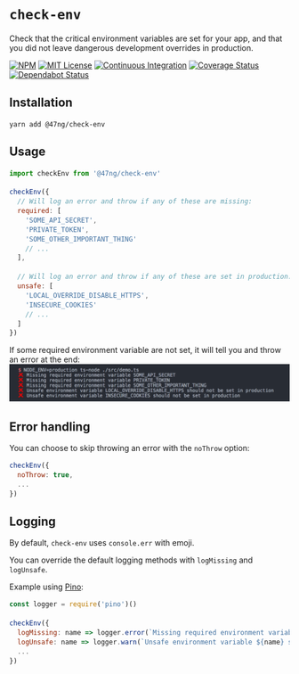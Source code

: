 # `check-env`

Check that the critical environment variables are set for your app,
and that you did not leave dangerous development overrides in production.

[![NPM](https://img.shields.io/npm/v/@47ng/check-env?color=red)](https://www.npmjs.com/package/@47ng/check-env)
[![MIT License](https://img.shields.io/github/license/47ng/check-env.svg?color=blue)](https://github.com/47ng/check-env/blob/next/LICENSE)
[![Continuous Integration](https://github.com/47ng/check-env/workflows/Continuous%20Integration/badge.svg?branch=next)](https://github.com/47ng/check-env/actions)
[![Coverage Status](https://coveralls.io/repos/github/47ng/check-env/badge.svg?branch=next)](https://coveralls.io/github/47ng/check-env?branch=next)
[![Dependabot Status](https://api.dependabot.com/badges/status?host=github&repo=47ng/check-env)](https://dependabot.com)

## Installation

```
yarn add @47ng/check-env
```

## Usage

```js
import checkEnv from '@47ng/check-env'

checkEnv({
  // Will log an error and throw if any of these are missing:
  required: [
    'SOME_API_SECRET',
    'PRIVATE_TOKEN',
    'SOME_OTHER_IMPORTANT_THING'
    // ...
  ],

  // Will log an error and throw if any of these are set in production:
  unsafe: [
    'LOCAL_OVERRIDE_DISABLE_HTTPS',
    'INSECURE_COOKIES'
    // ...
  ]
})
```

If some required environment variable are not set, it will tell you and throw
an error at the end:
!["CLI output"](output.png)

## Error handling

You can choose to skip throwing an error with the `noThrow` option:

```js
checkEnv({
  noThrow: true,
  ...
})
```

## Logging

By default, `check-env` uses `console.err` with emoji.

You can override the default logging methods with `logMissing` and `logUnsafe`.

Example using [Pino](https://github.com/pinojs/pino):

```js
const logger = require('pino')()

checkEnv({
  logMissing: name => logger.error(`Missing required environment variable ${name}`),
  logUnsafe: name => logger.warn(`Unsafe environment variable ${name} set in production`),
  ...
})
```
